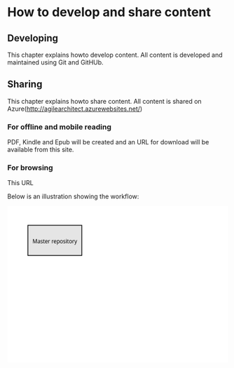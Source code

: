 # How to develop and share content

## Developing
This chapter explains howto develop content. All content is developed and maintained using Git and GitHUb.

## Sharing
This chapter explains howto share content. All content is shared on  Azure(http://agilearchitect.azurewebsites.net/)

### For offline and mobile reading
PDF, Kindle and Epub will be created and an URL for download will be available from this site.

### For browsing
This URL

Below is an illustration showing the workflow:

![Branching](images/Branching.svg)

